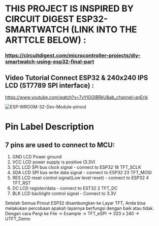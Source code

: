 # THIS PROJECT IS INSPIRED BY CIRCUIT DIGEST ESP32-SMARTWATCH (LINK INTO THE ARTTCLE BELOW) : 

### https://circuitdigest.com/microcontroller-projects/diy-smartwatch-using-esp32-final-part



## Video Tutorial Connect ESP32 & 240x240 IPS LCD (ST7789 SPI interface) :

https://www.youtube.com/watch?v=7vYIGGlBRkU&ab_channel=anErik


![ESP-WROOM-32-Dev-Module-pinout](https://github.com/calliarca/ProjectA-Arduino/assets/156950237/8b5db928-1146-4b61-9812-66130d637d10)


# Pin Label Description
## 7 pins are used to connect to MCU:
1. GND LCD Power ground
2. VCC LCD power supply is positive (3.3V)
3. SCL  LCD SPI bus clock signal - connect to ESP32 18 TFT_SCLK
4. SDA LCD SPI bus write data signal - connect to ESP32 23 TFT_MOSI
5. RES  LCD reset control signal(Low level reset) - connect to ESP32 4 TFT_RST
6. DC   LCD register/data - connect to EST32 2 TFT_DC
7. BLK LCD backlight control signal - Connect to 3.3V

Setelah Semua Pinout ESP32 disambungkan ke Layar TFT, Anda bisa melakukan percobaan apakah layarnya berfungsi dengan baik atau tidak.
Dengan cara Pergi ke File -> Example -> TFT_eSPI -> 320 x 240 -> UTFT_Demo
